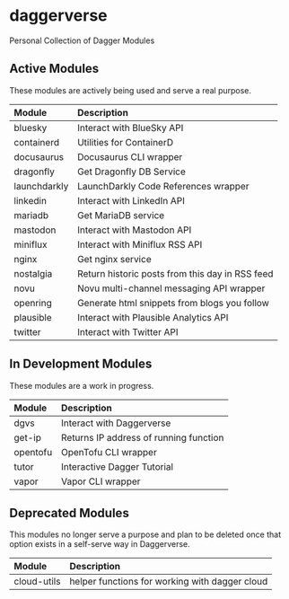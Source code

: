 # daggerverse
Personal Collection of Dagger Modules

## Active Modules 

These modules are actively being used and serve a real purpose. 

| Module       | Description                                     |
| :----------- | :---------------------------------------------- |
| bluesky      | Interact with BlueSky API                       |
| containerd   | Utilities for ContainerD                        |
| docusaurus   | Docusaurus CLI wrapper                          |
| dragonfly    | Get Dragonfly DB Service                        |
| launchdarkly | LaunchDarkly Code References wrapper            |
| linkedin     | Interact with LinkedIn API                      |
| mariadb      | Get MariaDB service                             |
| mastodon     | Interact with Mastodon API                      |
| miniflux     | Interact with Miniflux RSS API                  |
| nginx        | Get nginx service                               |
| nostalgia    | Return historic posts from this day in RSS feed |
| novu         | Novu multi-channel messaging API wrapper        |
| openring     | Generate html snippets from blogs you follow    |
| plausible    | Interact with Plausible Analytics API           |
| twitter      | Interact with Twitter API                       |

## In Development Modules 

These modules are a work in progress. 

| Module   | Description                            |
| :------- | :------------------------------------- |
| dgvs     | Interact with Daggerverse              |
| get-ip   | Returns IP address of running function |
| opentofu | OpenTofu CLI wrapper                   |
| tutor    | Interactive Dagger Tutorial            |
| vapor    | Vapor CLI wrapper                      |


## Deprecated Modules 

This modules no longer serve a purpose and plan to be deleted once that
option exists in a self-serve way in Daggerverse. 


| Module      | Description                                    |
| :---------- | :--------------------------------------------- |
| cloud-utils | helper functions for working with dagger cloud |